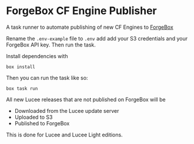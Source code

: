 # ForgeBox CF Engine Publisher

A task runner to automate publishing of new CF Engines to [ForgeBox](https://www.forgebox.io/view/lucee#versions)

Rename the `.env-example` file to `.env` add add your S3 credentials and your ForgeBox API key.   Then run the task.

Install dependencies with
 
```
box install
```

Then you can run the task like so:

```
box task run
```

All new Lucee releases that are not published on ForgeBox will be
* Downloaded from the Lucee update server
* Uploaded to S3
* Published to ForgeBox

This is done for Lucee and Lucee Light editions.
